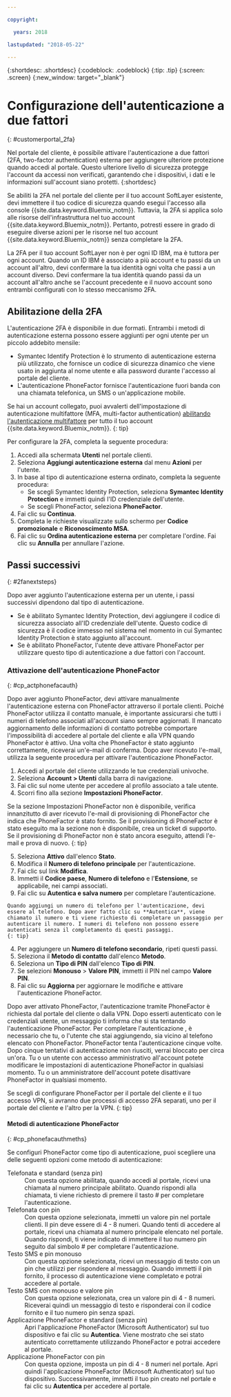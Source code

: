 ```yaml
---

copyright:

  years: 2018

lastupdated: "2018-05-22"

---
```


{:shortdesc: .shortdesc}
{:codeblock: .codeblock}
{:tip: .tip}
{:screen: .screen}
{:new_window: target="_blank"}


# Configurazione dell'autenticazione a due fattori
{: #customerportal_2fa}

Nel portale del cliente, è possibile attivare l'autenticazione a due fattori (2FA, two-factor authentication) esterna per aggiungere ulteriore protezione quando accedi al portale. Questo ulteriore livello di sicurezza protegge l'account da accessi non verificati, garantendo che i dispositivi, i dati e le informazioni sull'account siano protetti.
{:shortdesc}

Se abiliti la 2FA nel portale del cliente per il tuo account SoftLayer esistente, devi immettere il tuo codice di sicurezza quando esegui l'accesso alla console {{site.data.keyword.Bluemix_notm}}. Tuttavia, la 2FA si applica solo alle risorse dell'infrastruttura nel tuo account {{site.data.keyword.Bluemix_notm}}. Pertanto, potresti essere in grado di eseguire diverse azioni per le risorse nel tuo account {{site.data.keyword.Bluemix_notm}} senza completare la 2FA.

La 2FA per il tuo account SoftLayer non è per ogni ID IBM, ma è tuttora per ogni account. Quando un ID IBM è associato a più account e tu passi da un account all'altro, devi confermare la tua identità ogni volta che passi a un account diverso. Devi confermare la tua identità quando passi da un account all'altro anche se l'account precedente e il nuovo account sono entrambi configurati con lo stesso meccanismo 2FA.

## Abilitazione della 2FA

L'autenticazione 2FA è disponibile in due formati. Entrambi i metodi di autenticazione esterna possono essere aggiunti per ogni utente per un piccolo addebito mensile:

* Symantec Identify Protection è lo strumento di autenticazione esterna più utilizzato, che fornisce un codice di sicurezza dinamico che viene usato in aggiunta al nome utente e alla password durante l'accesso al portale del cliente.
* L'autenticazione PhoneFactor fornisce l'autenticazione fuori banda con una chiamata telefonica, un SMS o un'applicazione mobile.

 Se hai un account collegato, puoi avvalerti dell'impostazione di autenticazione multifattore (MFA, multi-factor authentication) [abilitando l'autenticazione multifattore](/docs/iam/mfa.html) per tutto il tuo account {{site.data.keyword.Bluemix_notm}}.
 {: tip}

Per configurare la 2FA, completa la seguente procedura:

1. Accedi alla schermata **Utenti** nel portale clienti.
2. Seleziona **Aggiungi autenticazione esterna** dal menu **Azioni** per l'utente.
3. In base al tipo di autenticazione esterna ordinato, completa la seguente procedura:
    * Se scegli Symantec Identity Protection, seleziona **Symantec Identity Protection** e immetti quindi l'ID credenziale dell'utente.
    * Se scegli PhoneFactor, seleziona **PhoneFactor**.
4. Fai clic su **Continua**.
5. Completa le richieste visualizzate sullo schermo per **Codice promozionale** e **Riconoscimento MSA**.
6. Fai clic su **Ordina autenticazione esterna** per completare l'ordine. Fai clic su **Annulla** per annullare l'azione.

## Passi successivi
{: #2fanextsteps}

Dopo aver aggiunto l'autenticazione esterna per un utente, i passi successivi dipendono dal tipo di autenticazione.
* Se è abilitato Symantec Identity Protection, devi aggiungere il codice di sicurezza associato all'ID credenziale dell'utente. Questo codice di sicurezza è il codice immesso nel sistema nel momento in cui Symantec Identity Protection è stato aggiunto all'account.
* Se è abilitato PhoneFactor, l'utente deve attivare PhoneFactor per utilizzare questo tipo di autenticazione a due fattori con l'account.

### Attivazione dell'autenticazione PhoneFactor
{: #cp_actphonefacauth}

Dopo aver aggiunto PhoneFactor, devi attivare manualmente l'autenticazione esterna con PhoneFactor attraverso il portale clienti. Poiché PhoneFactor utilizza il contatto manuale, è importante assicurarsi che tutti i numeri di telefono associati all'account siano sempre aggiornati. Il mancato aggiornamento delle informazioni di contatto potrebbe comportare l'impossibilità di accedere al portale del cliente e alla VPN quando PhoneFactor è attivo. Una volta che PhoneFactor è stato aggiunto correttamente, riceverai un'e-mail di conferma. Dopo aver ricevuto l'e-mail, utilizza la seguente procedura per attivare l'autenticazione PhoneFactor.

1. Accedi al portale del cliente utilizzando le tue credenziali univoche.
2. Seleziona **Account > Utenti** dalla barra di navigazione.
3. Fai clic sul nome utente per accedere al profilo associato a tale utente.
4. Scorri fino alla sezione **Impostazioni PhoneFactor**.

  Se la sezione Impostazioni PhoneFactor non è disponibile, verifica innanzitutto di aver ricevuto l'e-mail di provisioning di PhoneFactor che indica che PhoneFactor è stato fornito. Se il provisioning di PhoneFactor è stato eseguito ma la sezione non è disponibile, crea un ticket di supporto. Se il provisioning di PhoneFactor non è stato ancora eseguito, attendi l'e-mail e prova di nuovo.
  {: tip}

5. Seleziona **Attivo** dall'elenco **Stato**.
6. Modifica il **Numero di telefono principale** per l'autenticazione.
  1. Fai clic sul link **Modifica**.
  2. Immetti il **Codice paese**, **Numero di telefono** e l'**Estensione**, se applicabile, nei campi associati.
  3. Fai clic su **Autentica e salva numero** per completare l'autenticazione.

    Quando aggiungi un numero di telefono per l'autenticazione, devi essere al telefono. Dopo aver fatto clic su **Autentica**, viene chiamato il numero e ti viene richiesto di completare un passaggio per autenticare il numero. I numeri di telefono non possono essere autenticati senza il completamento di questi passaggi.
    {: tip}

  4. Per aggiungere un **Numero di telefono secondario**, ripeti questi passi.
7. Seleziona il **Metodo di contatto** dall'elenco **Metodo**.
8. Seleziona un **Tipo di PIN** dall'elenco **Tipo di PIN**.
9. Se selezioni **Monouso** > **Valore PIN**, immetti il PIN nel campo **Valore PIN**.
10. Fai clic su **Aggiorna** per aggiornare le modifiche e attivare l'autenticazione PhoneFactor.

Dopo aver attivato PhoneFactor, l'autenticazione tramite PhoneFactor è richiesta dal portale del cliente o dalla VPN. Dopo esserti autenticato con le credenziali utente, un messaggio ti informa che si sta tentando l'autenticazione PhoneFactor. Per completare l'autenticazione , è necessario che tu, o l'utente che stai aggiungendo, sia vicino al telefono elencato con PhoneFactor. PhoneFactor tenta l'autenticazione cinque volte. Dopo cinque tentativi di autenticazione non riusciti, verrai bloccato per circa un'ora. Tu o un utente con accesso amministrativo all'account potete modificare le impostazioni di autenticazione PhoneFactor in qualsiasi momento.  Tu o un amministratore dell'account potete disattivare PhoneFactor in qualsiasi momento.

 Se scegli di configurare PhoneFactor per il portale del cliente e il tuo accesso VPN, si avranno due processi di accesso 2FA separati, uno per il portale del cliente e l'altro per la VPN.
 {: tip}

#### Metodi di autenticazione PhoneFactor
{: #cp_phonefacauthmeths}

Se configuri PhoneFactor come tipo di autenticazione, puoi scegliere una delle seguenti opzioni come metodo di autenticazione:

<dl>
<dt>Telefonata e standard (senza pin)</dt>
<dd>Con questa opzione abilitata, quando accedi al portale, ricevi una chiamata al numero principale abilitato. Quando rispondi alla chiamata, ti viene richiesto di premere il tasto # per completare l'autenticazione.</dd>
<dt>Telefonata con pin</dt>
<dd>Con questa opzione selezionata, immetti un valore pin nel portale clienti. Il pin deve essere di 4 - 8 numeri. Quando tenti di accedere al portale, ricevi una chiamata al numero principale elencato nel portale. Quando rispondi, ti viene indicato di immettere il tuo numero pin seguito dal simbolo # per completare l'autenticazione.</dd>
<dt>Testo SMS e pin monouso</dt>
<dd>Con questa opzione selezionata, ricevi un messaggio di testo con un pin che utilizzi per rispondere al messaggio. Quando immetti il pin fornito, il processo di autenticazione viene completato e potrai accedere al portale.</dd>
<dt>Testo SMS con monouso e valore pin</dt>
<dd>Con questa opzione selezionata, crea un valore pin di 4 - 8 numeri. Riceverai quindi un messaggio di testo e risponderai con il codice fornito e il tuo numero pin senza spazi.</dd>
<dt>Applicazione PhoneFactor e standard (senza pin)</dt>
<dd>Apri l'applicazione PhoneFactor (Microsoft Authenticator) sul tuo dispositivo e fai clic su <strong>Autentica</strong>. Viene mostrato che sei stato autenticato correttamente utilizzando PhoneFactor e potrai accedere al portale.</dd>
<dt>Applicazione PhoneFactor con pin</dt>
<dd>Con questa opzione, imposta un pin di 4 - 8 numeri nel portale. Apri quindi l'applicazione PhoneFactor (Microsoft Authenticator) sul tuo dispositivo. Successivamente, immetti il tuo pin creato nel portale e fai clic su <strong>Autentica</strong> per accedere al portale.</dd>
</dl>
